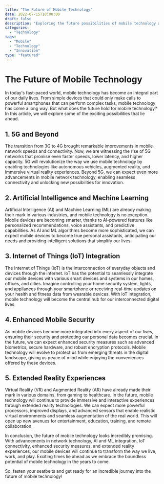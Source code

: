 ```yaml
---
title: "The Future of Mobile Technology"
date: 2022-07-15T10:00:00
draft: false
description: "Exploring the future possibilities of mobile technology and its impact on our daily lives."
categories: 
  - "Technology"
tags: 
  - "Mobile"
  - "Technology"
  - "Innovation"
type: "featured"
---
```


# The Future of Mobile Technology

In today's fast-paced world, mobile technology has become an integral part of our daily lives. From simple devices that could only make calls to powerful smartphones that can perform complex tasks, mobile technology has come a long way. But what does the future hold for mobile technology? In this article, we will explore some of the exciting possibilities that lie ahead.

## 1. 5G and Beyond

The transition from 3G to 4G brought remarkable improvements in mobile network speeds and connectivity. Now, we are witnessing the rise of 5G networks that promise even faster speeds, lower latency, and higher capacity. 5G will revolutionize the way we use mobile technology by enabling technologies like autonomous vehicles, augmented reality, and immersive virtual reality experiences. Beyond 5G, we can expect even more advancements in mobile network technology, enabling seamless connectivity and unlocking new possibilities for innovation.

## 2. Artificial Intelligence and Machine Learning

Artificial Intelligence (AI) and Machine Learning (ML) are already making their mark in various industries, and mobile technology is no exception. Mobile devices are becoming smarter, thanks to AI-powered features like personalized recommendations, voice assistants, and predictive capabilities. As AI and ML algorithms become more sophisticated, we can expect mobile devices to become true personal assistants, anticipating our needs and providing intelligent solutions that simplify our lives.

## 3. Internet of Things (IoT) Integration

The Internet of Things (IoT) is the interconnection of everyday objects and devices through the internet. IoT has the potential to seamlessly integrate our mobile devices with various smart devices and systems in our homes, offices, and cities. Imagine controlling your home security system, lights, and appliances through your smartphone or receiving real-time updates on your health and fitness data from wearable devices. With IoT integration, mobile technology will become the central hub for our interconnected digital lives.

## 4. Enhanced Mobile Security

As mobile devices become more integrated into every aspect of our lives, ensuring their security and protecting our personal data becomes crucial. In the future, we can expect enhanced security measures such as advanced biometrics, secure hardware, and robust encryption protocols. Mobile technology will evolve to protect us from emerging threats in the digital landscape, giving us peace of mind while enjoying the conveniences offered by these devices.

## 5. Extended Reality Experiences

Virtual Reality (VR) and Augmented Reality (AR) have already made their mark in various domains, from gaming to healthcare. In the future, mobile technology will continue to provide immersive and interactive experiences through extended reality technologies. We can expect more powerful processors, improved displays, and advanced sensors that enable realistic virtual environments and seamless augmentation of the real world. This will open up new avenues for entertainment, education, training, and remote collaboration.

In conclusion, the future of mobile technology looks incredibly promising. With advancements in network technology, AI and ML integration, IoT connectivity, enhanced security measures, and extended reality experiences, our mobile devices will continue to transform the way we live, work, and play. Exciting times lie ahead as we embrace the boundless potential of mobile technology in the years to come.

So, fasten your seatbelts and get ready for an incredible journey into the future of mobile technology!
